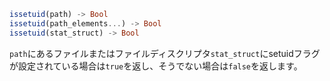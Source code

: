 ```julia
issetuid(path) -> Bool
issetuid(path_elements...) -> Bool
issetuid(stat_struct) -> Bool
```

`path`にあるファイルまたはファイルディスクリプタ`stat_struct`にsetuidフラグが設定されている場合は`true`を返し、そうでない場合は`false`を返します。
